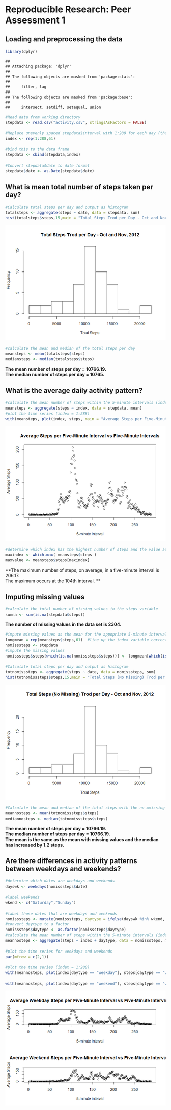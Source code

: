 # Reproducible Research: Peer Assessment 1


## Loading and preprocessing the data



```r
library(dplyr)
```

```
## 
## Attaching package: 'dplyr'
## 
## The following objects are masked from 'package:stats':
## 
##     filter, lag
## 
## The following objects are masked from 'package:base':
## 
##     intersect, setdiff, setequal, union
```

```r
#Read data from working directory       
stepdata <- read.csv("activity.csv", stringsAsFactors = FALSE)

#Replace unevenly spaced stepdata$interval with 1:288 for each day (there are 288 five minute intervals in a day) 
index <- rep(1:288,61)

#bind this to the data frame
stepdata <- cbind(stepdata,index)

#Convert stepdata$date to date format
stepdata$date <- as.Date(stepdata$date)
```

## What is mean total number of steps taken per day?


```r
#Calculate total steps per day and output as histogram
totalsteps <- aggregate(steps ~ date, data = stepdata, sum)      
hist(totalsteps$steps,15,main = "Total Steps Trod per Day - Oct and Nov, 2012", xlab = "Total Steps") 
```

![](PA1_template_files/figure-html/unnamed-chunk-2-1.png) 

```r
#calculate the mean and median of the total steps per day
meansteps <- mean(totalsteps$steps)
mediansteps <- median(totalsteps$steps)
```

**The mean number of steps per day = 10766.19.  
The median number of steps per day = 10765.**


## What is the average daily activity pattern?


```r
#calculate the mean number of steps within the 5-minute intervals (index)
meansteps <- aggregate(steps ~ index, data = stepdata, mean)
#plot the time series (index = 1:288)
with(meansteps, plot(index, steps, main = "Average Steps per Five-Minute Interval vs Five-Minute Intervals", xlab = "5-minute interval", ylab = "Average Steps"))
```

![](PA1_template_files/figure-html/unnamed-chunk-3-1.png) 

```r
#determine which index has the highest number of steps and the value at that index
maxindex <- which.max( meansteps$steps )
maxvalue <- meansteps$steps[maxindex]
```

**The maximum number of steps, on average, in a five-minute interval is 206.17.  
The maximum occurs at the 104th interval. ** 


## Imputing missing values

```r
#calculate the total number of missing values in the steps variable
sumna <- sum(is.na(stepdata$steps))
```
**The number of missing values in the data set is 2304.**


```r
#impute missing values as the mean for the appopriate 5-minute interval (calculated above)
longmean = rep(meansteps$steps,61)  #line up the index variable correctly, repeat for the 61 days
nomisssteps <- stepdata
#impute the missing values
nomisssteps$steps[which(is.na(nomisssteps$steps))] <- longmean[which(is.na(nomisssteps$steps))]

#Calculate total steps per day and output as histogram
totnomisssteps <- aggregate(steps ~ date, data = nomisssteps, sum)      
hist(totnomisssteps$steps,15,main = "Total Steps (No Missing) Trod per Day - Oct and Nov, 2012", xlab = "Total Steps") 
```

![](PA1_template_files/figure-html/unnamed-chunk-5-1.png) 

```r
#Calculate the mean and median of the total steps with the no mmissing values data set
meannosteps <- mean(totnomisssteps$steps)
mediannosteps <- median(totnomisssteps$steps)
```



**The mean number of steps per day = 10766.19.  
The median number of steps per day = 10766.19.  
The mean is the same as the mean with missing values and the median has increased by 1.2 steps.**


## Are there differences in activity patterns between weekdays and weekends?


```r
#determine which dates are weekdays and weekends 
dayswk <- weekdays(nomisssteps$date)

#label weekends
wkend <- c("Saturday","Sunday")

#label those dates that are weekdays and weekends
nomisssteps <- mutate(nomisssteps, daytype = ifelse(dayswk %in% wkend, "weekend", "weekday"))
#convert daytype to a factor
nomisssteps$daytype <- as.factor(nomisssteps$daytype)
#calculate the mean number of steps within the 5-minute intervals (index)
meannosteps <- aggregate(steps ~ index + daytype, data = nomisssteps, mean)

#plot the time series for weekdays and weekends
par(mfrow = c(2,1))

#plot the time series (index = 1:288)
with(meannosteps, plot(index[daytype == "weekday"], steps[daytype == "weekday"], main = "Average Weekday Steps per Five-Minute Interval vs Five-Minute Intervals", xlab = "5-minute interval", ylab = "Average Steps", ylim = c(0, 200)))

with(meannosteps, plot(index[daytype == "weekend"], steps[daytype == "weekend"], main = "Average Weekend Steps per Five-Minute Interval vs Five-Minute Intervals", xlab = "5-minute interval", ylab = "Average Steps", ylim = c(0, 200)))
```

![](PA1_template_files/figure-html/unnamed-chunk-6-1.png) 
